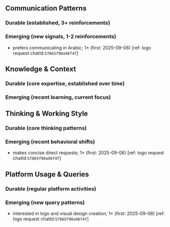 ## Communication Patterns
### Durable (established, 3+ reinforcements)

### Emerging (new signals, 1-2 reinforcements)
- prefers communicating in Arabic; 1× (first: 2025-09-06) [ref: logo request chatId:`57865f90a96f4f`]

## Knowledge & Context
### Durable (core expertise, established over time)

### Emerging (recent learning, current focus)

## Thinking & Working Style
### Durable (core thinking patterns)

### Emerging (recent behavioral shifts)
- makes concise direct requests; 1× (first: 2025-09-06) [ref: logo request chatId:`57865f90a96f4f`]

## Platform Usage & Queries
### Durable (regular platform activities)

### Emerging (new query patterns)
- interested in logo and visual design creation; 1× (first: 2025-09-06) [ref: logo request chatId:`57865f90a96f4f`]